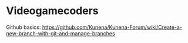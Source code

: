 # Videogamecoders

Github basics:
https://github.com/Kunena/Kunena-Forum/wiki/Create-a-new-branch-with-git-and-manage-branches
